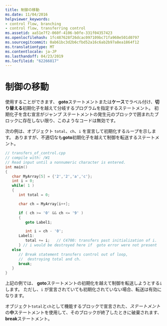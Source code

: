 ```yaml
---
title: 制御の移動
ms.date: 11/04/2016
helpviewer_keywords:
- control flow, branching
- control flow, transferring control
ms.assetid: aa51e7f2-060f-4106-b0fe-331f04357423
ms.openlocfilehash: 1fc487628f26dcac097109bc71fa960e501d0797
ms.sourcegitcommit: 0ab61bc3d2b6cfbd52a16c6ab2b97a8ea1864f12
ms.translationtype: MT
ms.contentlocale: ja-JP
ms.lasthandoff: 04/23/2019
ms.locfileid: "62266817"
---
```

# <a name="transfers-of-control"></a>制御の移動

使用することができます、 **goto**ステートメントまたは**ケース**でラベル付け、**切り替える**初期化子を越えて分岐するプログラムを指定するステートメント。 初期化子を含む宣言がジャンプ ステートメントの発生元のブロックで囲まれたブロックに存在しない限り、このようなコードは無効です。

次の例は、オブジェクト `total`、`ch`、`i` を宣言して初期化するループを示します。 ありますが、不適切なも**goto**初期化子を越えて制御を転送するステートメント。

```cpp
// transfers_of_control.cpp
// compile with: /W1
// Read input until a nonnumeric character is entered.
int main()
{
   char MyArray[5] = {'2','2','a','c'};
   int i = 0;
   while( 1 )
   {
      int total = 0;

      char ch = MyArray[i++];

      if ( ch >= '0' && ch <= '9' )
      {
         goto Label1;

         int i = ch - '0';
      Label1:
         total += i;   // C4700: transfers past initialization of i.
      } // i would be destroyed here if  goto error were not present
   else
      // Break statement transfers control out of loop,
      //  destroying total and ch.
      break;
   }
}
```

上記の例では、 **goto**ステートメントの初期化を越えて制御を転送しようとする`i`します。 ただし、`i` が宣言されていても初期化されていない場合、転送は有効になります。

オブジェクト`total`と`ch`として機能するブロックで宣言された、*ステートメント*の**中**ステートメントを使用して、そのブロックが終了したときに破棄されます、 **break**ステートメント。
